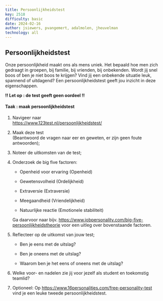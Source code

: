 ```yaml
---
title: Persoonlijkheidstest
key: 2518
difficulty: basic
date: 2024-02-16
author: jsiewers, pvangemert, adalmolen, jheuvelman
technology: all
---
```


## Persoonlijkheidstest

Onze persoonlijkheid maakt ons als mens uniek. Het bepaald hoe men zich
gedraagt in groepen, bij familie, bij vrienden, bij onbekenden. Wordt
jij snel boos of ben je niet boos te krijgen? Vind jij een onbekende
situatie leuk, spannend of uitdagend? Een persoonlijkheidstest geeft jou
inzicht in deze eigenschappen.

**!! Let op : de test geeft geen oordeel !!**

#### Taak : maak persoonlijkheidstest

1.  Navigeer naar  
    <https://www.123test.nl/persoonlijkheidstest/>

2.  Maak deze test  
    (Beantwoord de vragen naar eer en geweten, er zijn geen foute
    antwoorden);

3.  Noteer de uitkomsten van de test;

4.  Onderzoek de big five factoren:

    -   Openheid voor ervaring (Openheid)

    -   Gewetensvolheid (Ordelijkheid)

    -   Extraversie (Extraversie)

    -   Meegaandheid (Vriendelijkheid)

    -   Natuurlijke reactie (Emotionele stabiliteit)

    Ga daarvoor naar bijv.
    <https://www.jobpersonality.com/big-five-persoonlijkheidstheorie>
    voor een uitleg over bovenstaande factoren.

5.  Reflecteer op de uitkomst van jouw test;

    -   Ben je eens met de uitslag?

    -   Ben je oneens met de uitslag?

    -   Waarom ben je het eens of oneens met de uitslag?

6.  Welke voor- en nadelen zie jij voor jezelf als student en toekomstig
    teamlid?

7.  Optioneel: Op
    <https://www.16personalities.com/free-personality-test> vind je een
    leuke tweede persoonlijkheidstest.

